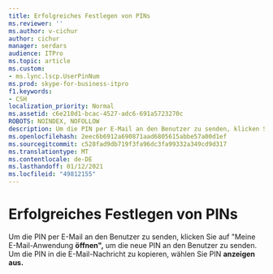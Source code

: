 ```yaml
---
title: Erfolgreiches Festlegen von PINs
ms.reviewer: ''
ms.author: v-cichur
author: cichur
manager: serdars
audience: ITPro
ms.topic: article
ms.custom:
- ms.lync.lscp.UserPinNum
ms.prod: skype-for-business-itpro
f1.keywords:
- CSH
localization_priority: Normal
ms.assetid: c6e210d1-bcac-4527-adc6-691a5723270c
ROBOTS: NOINDEX, NOFOLLOW
description: Um die PIN per E-Mail an den Benutzer zu senden, klicken Sie auf "Meine E-Mail-Anwendung öffnen", um die neue PIN an den Benutzer zu senden. Wählen Sie "PIN anzeigen" aus, um die PIN in die E-Mail-Nachricht zu kopieren.
ms.openlocfilehash: 2eec6b6912a690871aad6805615abbe57a00d1ef
ms.sourcegitcommit: c528fad9db719f3fa96dc3fa99332a349cd9d317
ms.translationtype: MT
ms.contentlocale: de-DE
ms.lasthandoff: 01/12/2021
ms.locfileid: "49812155"
---
```

# <a name="pin-set-successfully"></a>Erfolgreiches Festlegen von PINs
 
Um die PIN per E-Mail an den Benutzer zu senden, klicken Sie auf "Meine E-Mail-Anwendung **öffnen",** um die neue PIN an den Benutzer zu senden. Um die PIN in die E-Mail-Nachricht zu kopieren, wählen Sie PIN **anzeigen aus.** 
  
 
  

